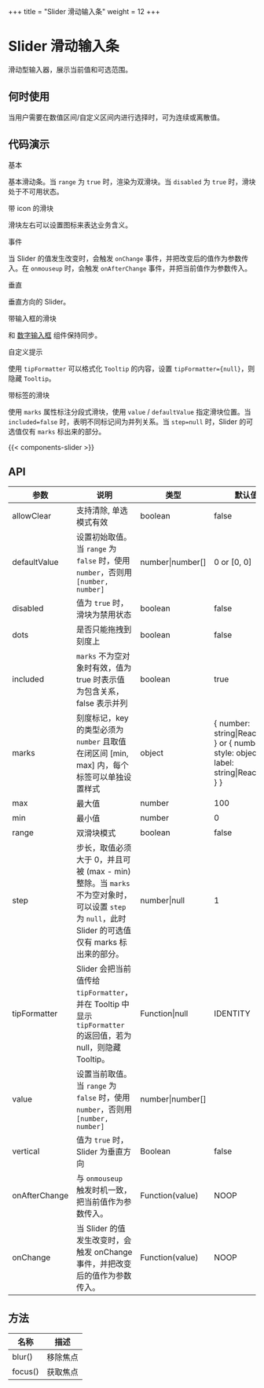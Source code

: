 +++
title = "Slider 滑动输入条"
weight = 12
+++

# Slider 滑动输入条

滑动型输入器，展示当前值和可选范围。

## 何时使用

当用户需要在数值区间/自定义区间内进行选择时，可为连续或离散值。

## 代码演示

<div class="c7n-row">
    <div class="c7n-row-6">
        <section class="code-box">
            <section class="code-box-demo"><div id="slider-demo-basic"></div></section>
            <section class="code-box-meta">
                <div class="code-box-title"><a>基本</a></div>
                <div>
                    <p>基本滑动条。当 <code>range</code> 为 <code>true</code> 时，渲染为双滑块。当 <code>disabled</code> 为 <code>true</code> 时，滑块处于不可用状态。</p>
                </div>
            </section>
        </section>
        <section class="code-box">
            <section class="code-box-demo"><div id="slider-demo-icon"></div></section>
            <section class="code-box-meta">
                <div class="code-box-title"><a>带 icon 的滑块</a></div>
                <div>
                    <p>滑块左右可以设置图标来表达业务含义。</p>
                </div>
            </section>
        </section>
        <section class="code-box">
            <section class="code-box-demo"><div id="slider-demo-event"></div></section>
            <section class="code-box-meta">
                <div class="code-box-title"><a>事件</a></div>
                <div>
                    <p>当 Slider 的值发生改变时，会触发 <code>onChange</code> 事件，并把改变后的值作为参数传入。在 <code>onmouseup</code> 时，会触发 <code>onAfterChange</code> 事件，并把当前值作为参数传入。</p>
                </div>
            </section>
        </section>
        <section class="code-box">
            <section class="code-box-demo"><div id="slider-demo-vertical"></div></section>
            <section class="code-box-meta">
                <div class="code-box-title"><a>垂直</a></div>
                <div>
                    <p>垂直方向的 Slider。</p>
                </div>
            </section>
        </section>
    </div>
    <div class="c7n-row-6">
        <section class="code-box">
            <section class="code-box-demo"><div id="slider-demo-input"></div></section>
            <section class="code-box-meta">
                <div class="code-box-title"><a>带输入框的滑块</a></div>
                <div>
                    <p>和 <a href="../inputNumber/">数字输入框</a> 组件保持同步。</p>
                </div>
            </section>
        </section>
        <section class="code-box">
            <section class="code-box-demo"><div id="slider-demo-custom"></div></section>
            <section class="code-box-meta">
                <div class="code-box-title"><a>自定义提示</a></div>
                <div>
                    <p>使用 <code>tipFormatter</code> 可以格式化 <code>Tooltip</code> 的内容，设置 <code>tipFormatter={null}</code>，则隐藏 <code>Tooltip</code>。</p>
                </div>
            </section>
        </section>
        <section class="code-box">
            <section class="code-box-demo"><div id="slider-demo-tag"></div></section>
            <section class="code-box-meta">
                <div class="code-box-title"><a>带标签的滑块</a></div>
                <div>
                    <p>使用 <code>marks</code> 属性标注分段式滑块，使用 <code>value</code> / <code>defaultValue</code> 指定滑块位置。当 <code>included=false</code> 时，表明不同标记间为并列关系。当 <code>step=null</code> 时，Slider 的可选值仅有 <code>marks</code> 标出来的部分。</p>
                </div>
            </section>
        </section>
        </section>
    </div>
</div>

{{< components-slider >}}

## API

| 参数 | 说明 | 类型 | 默认值 |
| --- | --- | --- | --- |
| allowClear | 支持清除, 单选模式有效 | boolean | false |
| defaultValue | 设置初始取值。当 `range` 为 `false` 时，使用 `number`，否则用 `[number, number]` | number\|number\[] | 0 or [0, 0] |
| disabled | 值为 `true` 时，滑块为禁用状态 | boolean | false |
| dots | 是否只能拖拽到刻度上 | boolean | false |
| included | `marks` 不为空对象时有效，值为 true 时表示值为包含关系，false 表示并列 | boolean | true |
| marks | 刻度标记，key 的类型必须为 `number` 且取值在闭区间 [min, max] 内，每个标签可以单独设置样式 | object | { number: string\|ReactNode } or { number: { style: object, label: string\|ReactNode } } |
| max | 最大值 | number | 100 |
| min | 最小值 | number | 0 |
| range | 双滑块模式 | boolean | false |
| step | 步长，取值必须大于 0，并且可被 (max - min) 整除。当 `marks` 不为空对象时，可以设置 `step` 为 `null`，此时 Slider 的可选值仅有 marks 标出来的部分。 | number\|null | 1 |
| tipFormatter | Slider 会把当前值传给 `tipFormatter`，并在 Tooltip 中显示 `tipFormatter` 的返回值，若为 null，则隐藏 Tooltip。 | Function\|null | IDENTITY |
| value | 设置当前取值。当 `range` 为 `false` 时，使用 `number`，否则用 `[number, number]` | number\|number\[] |  |
| vertical | 值为 `true` 时，Slider 为垂直方向 | Boolean | false |
| onAfterChange | 与 `onmouseup` 触发时机一致，把当前值作为参数传入。 | Function(value) | NOOP |
| onChange | 当 Slider 的值发生改变时，会触发 onChange 事件，并把改变后的值作为参数传入。 | Function(value) | NOOP |

## 方法

| 名称 | 描述 |
| --- | --- |
| blur() | 移除焦点 |
| focus() | 获取焦点 |
